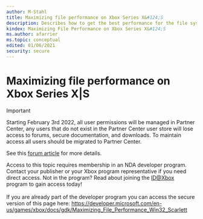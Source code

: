 ```yaml
---
author: M-Stahl
title: Maximizing file performance on Xbox Series X&#124;S
description: Describes how to get the best performance for the file system by using the Win32 APIs on Xbox Series X&#124;S.
kindex: Maximizing File Performance on Xbox Series X&#124;S
ms.author: afarrier
ms.topic: conceptual
edited: 01/06/2021
security: secure
---
```


# Maximizing file performance on Xbox Series X&#124;S
> [!IMPORTANT]
> Starting February 3rd 2022, all user permissions will be managed in Partner Center, any users that do not exist in the Partner Center user store will lose access to forums, secure documentation, and downloads. To maintain access all users should be migrated to Partner Center. <p></p>See this <a href="https://forums.xboxlive.com/articles/132187/breaking-change-user-access-for-forums-secure-docu.html">forum article</a> for more details.  

 Access to this topic requires membership in an NDA developer program. Contact your publisher or your Xbox program representative if you need direct access. Not in the program? Read about joining the <a href="https://www.xbox.com/Developers/id">ID@Xbox</a> program to gain access today!  <br/><br/>If you are already part of the developer program you can access the secure version of this page here: <a target="_blank" href="https://developer.microsoft.com/en-us/games/xbox/docs/gdk/Maximizing_File_Performance_Win32_Scarlett">https://developer.microsoft.com/en-us/games/xbox/docs/gdk/Maximizing_File_Performance_Win32_Scarlett</a>